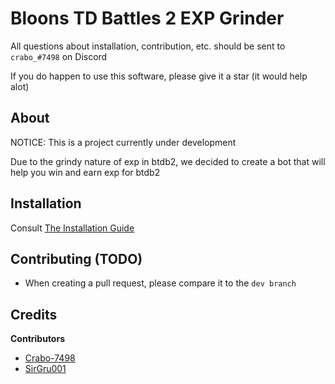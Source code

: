 Bloons TD Battles 2 EXP Grinder
===============================

All questions about installation, contribution, etc. should be sent to `crabo_#7498` on Discord

If you do happen to use this software, please give it a star (it would help alot)

## About

NOTICE: This is a project currently under development<br>

Due to the grindy nature of exp in btdb2, we decided to create a bot that will help you win and earn exp for btdb2

## Installation
Consult [The Installation Guide](docs/INSTALLATION.md)

## Contributing (TODO)
- When creating a pull request, please compare it to the `dev branch`

## Credits

**Contributors**
- [Crabo-7498](https://github.com/Crabo-7498)
- [SirGru001](https://github.com/SirGru001)
